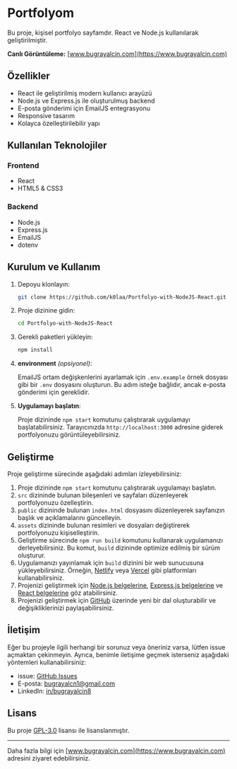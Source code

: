 # Portfolyom

Bu proje, kişisel portfolyo sayfamdır. React ve Node.js kullanılarak geliştirilmiştir.

**Canlı Görüntüleme:** [www.bugrayalcin.com](https://www.bugrayalcin.com)

## Özellikler

* React ile geliştirilmiş modern kullanıcı arayüzü
* Node.js ve Express.js ile oluşturulmuş backend
* E-posta gönderimi için EmailJS entegrasyonu
* Responsive tasarım
* Kolayca özelleştirilebilir yapı

## Kullanılan Teknolojiler

### Frontend

* React
* HTML5 & CSS3

### Backend

* Node.js
* Express.js
* EmailJS
* dotenv

## Kurulum ve Kullanım

1. Depoyu klonlayın:
   ```bash
   git clone https://github.com/k0laa/Portfolyo-with-NodeJS-React.git
   ```
2. Proje dizinine gidin:
   ```bash
   cd Portfolyo-with-NodeJS-React
   ```
3. Gerekli paketleri yükleyin:
   ```bash
   npm install
   ```

4. **environment** _(opsiyonel)_: 

   EmailJS ortam değişkenlerini ayarlamak için  `.env.example`  örnek dosyası gibi bir
   `.env` dosyasını oluşturun. Bu adım isteğe bağlıdır, ancak e-posta gönderimi için gereklidir.

5. **Uygulamayı başlatın**:

   Proje dizininde `npm start` komutunu çalıştırarak uygulamayı başlatabilirsiniz. Tarayıcınızda
   `http://localhost:3000` adresine giderek portfolyonuzu görüntüleyebilirsiniz.

## Geliştirme

Proje geliştirme sürecinde aşağıdaki adımları izleyebilirsiniz:

1. Proje dizininde `npm start` komutunu çalıştırarak uygulamayı başlatın.
2. `src` dizininde bulunan bileşenleri ve sayfaları düzenleyerek portfolyonuzu özelleştirin.
3. `public` dizininde bulunan `index.html` dosyasını düzenleyerek sayfanızın başlık ve açıklamalarını güncelleyin.
4. `assets` dizininde bulunan resimleri ve dosyaları değiştirerek portfolyonuzu kişiselleştirin.
5. Geliştirme sürecinde `npm run build` komutunu kullanarak uygulamanızı derleyebilirsiniz. Bu komut,
   `build` dizininde optimize edilmiş bir sürüm oluşturur.
6. Uygulamanızı yayınlamak için
   `build` dizinini bir web sunucusuna yükleyebilirsiniz. Örneğin, [Netlify](https://www.netlify.com/) veya [Vercel](https://vercel.com/) gibi platformları kullanabilirsiniz.
7. Projenizi geliştirmek için [Node.js belgelerine](https://nodejs.org/en/docs/), [Express.js belgelerine](https://expressjs.com/) ve [React belgelerine](https://reactjs.org/docs/getting-started.html) göz atabilirsiniz.
8. Projenizi geliştirmek için [GitHub](https://github.com/k0laa/Portfolyo-with-NodeJS-React/branches) üzerinde yeni bir dal oluşturabilir ve değişikliklerinizi paylaşabilirsiniz.

## İletişim

Eğer bu projeyle ilgili herhangi bir sorunuz veya öneriniz varsa, lütfen issue açmaktan çekinmeyin. Ayrıca, benimle iletişime geçmek isterseniz aşağıdaki yöntemleri kullanabilirsiniz:

- issue: [GitHub Issues](https://github.com/k0laa/Portfolyo-with-NodeJS-React/issues)
- E-posta: [bugrayalcn1@gmail.com](mailto:bugrayalcn1@gmail.com)
- LinkedIn: [in/bugrayalcin8](https://www.linkedin.com/in/bugrayalcin8/)

## Lisans

Bu proje [GPL-3.0](LISANCE) lisansı ile lisanslanmıştır.

---

Daha fazla bilgi için [www.bugrayalcin.com](https://www.bugrayalcin.com) adresini ziyaret edebilirsiniz.
